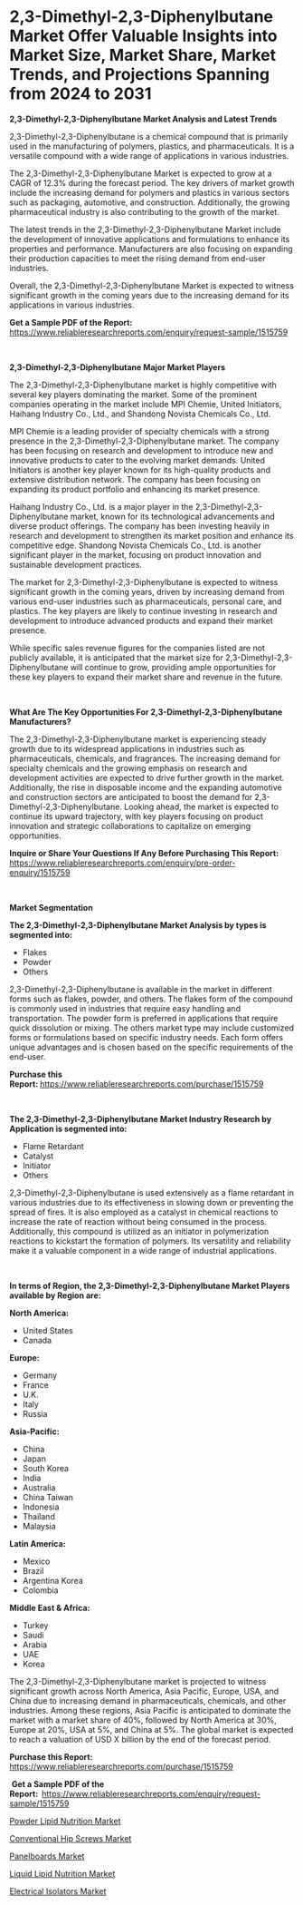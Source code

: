 <p><h1>2,3-Dimethyl-2,3-Diphenylbutane Market Offer Valuable Insights into Market Size, Market Share, Market Trends, and Projections Spanning from 2024 to 2031</h1></p><p><strong>2,3-Dimethyl-2,3-Diphenylbutane Market Analysis and Latest Trends</strong></p>
<p><p>2,3-Dimethyl-2,3-Diphenylbutane is a chemical compound that is primarily used in the manufacturing of polymers, plastics, and pharmaceuticals. It is a versatile compound with a wide range of applications in various industries.</p><p>The 2,3-Dimethyl-2,3-Diphenylbutane Market is expected to grow at a CAGR of 12.3% during the forecast period. The key drivers of market growth include the increasing demand for polymers and plastics in various sectors such as packaging, automotive, and construction. Additionally, the growing pharmaceutical industry is also contributing to the growth of the market.</p><p>The latest trends in the 2,3-Dimethyl-2,3-Diphenylbutane Market include the development of innovative applications and formulations to enhance its properties and performance. Manufacturers are also focusing on expanding their production capacities to meet the rising demand from end-user industries.</p><p>Overall, the 2,3-Dimethyl-2,3-Diphenylbutane Market is expected to witness significant growth in the coming years due to the increasing demand for its applications in various industries.</p></p>
<p><strong>Get a Sample PDF of the Report:&nbsp;</strong> <a href="https://www.reliableresearchreports.com/enquiry/request-sample/1515759">https://www.reliableresearchreports.com/enquiry/request-sample/1515759</a></p>
<p>&nbsp;</p>
<p><strong>2,3-Dimethyl-2,3-Diphenylbutane Major Market Players</strong></p>
<p><p>The 2,3-Dimethyl-2,3-Diphenylbutane market is highly competitive with several key players dominating the market. Some of the prominent companies operating in the market include MPI Chemie, United Initiators, Haihang Industry Co., Ltd., and Shandong Novista Chemicals Co., Ltd.</p><p>MPI Chemie is a leading provider of specialty chemicals with a strong presence in the 2,3-Dimethyl-2,3-Diphenylbutane market. The company has been focusing on research and development to introduce new and innovative products to cater to the evolving market demands. United Initiators is another key player known for its high-quality products and extensive distribution network. The company has been focusing on expanding its product portfolio and enhancing its market presence.</p><p>Haihang Industry Co., Ltd. is a major player in the 2,3-Dimethyl-2,3-Diphenylbutane market, known for its technological advancements and diverse product offerings. The company has been investing heavily in research and development to strengthen its market position and enhance its competitive edge. Shandong Novista Chemicals Co., Ltd. is another significant player in the market, focusing on product innovation and sustainable development practices.</p><p>The market for 2,3-Dimethyl-2,3-Diphenylbutane is expected to witness significant growth in the coming years, driven by increasing demand from various end-user industries such as pharmaceuticals, personal care, and plastics. The key players are likely to continue investing in research and development to introduce advanced products and expand their market presence.</p><p>While specific sales revenue figures for the companies listed are not publicly available, it is anticipated that the market size for 2,3-Dimethyl-2,3-Diphenylbutane will continue to grow, providing ample opportunities for these key players to expand their market share and revenue in the future.</p></p>
<p>&nbsp;</p>
<p><strong>What Are The Key Opportunities For 2,3-Dimethyl-2,3-Diphenylbutane Manufacturers?</strong></p>
<p><p>The 2,3-Dimethyl-2,3-Diphenylbutane market is experiencing steady growth due to its widespread applications in industries such as pharmaceuticals, chemicals, and fragrances. The increasing demand for specialty chemicals and the growing emphasis on research and development activities are expected to drive further growth in the market. Additionally, the rise in disposable income and the expanding automotive and construction sectors are anticipated to boost the demand for 2,3-Dimethyl-2,3-Diphenylbutane. Looking ahead, the market is expected to continue its upward trajectory, with key players focusing on product innovation and strategic collaborations to capitalize on emerging opportunities.</p></p>
<p><strong>Inquire or Share Your Questions If Any Before Purchasing This Report:</strong> <a href="https://www.reliableresearchreports.com/enquiry/pre-order-enquiry/1515759">https://www.reliableresearchreports.com/enquiry/pre-order-enquiry/1515759</a></p>
<p>&nbsp;</p>
<p><strong>Market Segmentation</strong></p>
<p><strong>The 2,3-Dimethyl-2,3-Diphenylbutane Market Analysis by types is segmented into:</strong></p>
<p><ul><li>Flakes</li><li>Powder</li><li>Others</li></ul></p>
<p><p>2,3-Dimethyl-2,3-Diphenylbutane is available in the market in different forms such as flakes, powder, and others. The flakes form of the compound is commonly used in industries that require easy handling and transportation. The powder form is preferred in applications that require quick dissolution or mixing. The others market type may include customized forms or formulations based on specific industry needs. Each form offers unique advantages and is chosen based on the specific requirements of the end-user.</p></p>
<p><strong>Purchase this Report:&nbsp;</strong><a href="https://www.reliableresearchreports.com/purchase/1515759">https://www.reliableresearchreports.com/purchase/1515759</a></p>
<p>&nbsp;</p>
<p><strong>The 2,3-Dimethyl-2,3-Diphenylbutane Market Industry Research by Application is segmented into:</strong></p>
<p><ul><li>Flame Retardant</li><li>Catalyst</li><li>Initiator</li><li>Others</li></ul></p>
<p><p>2,3-Dimethyl-2,3-Diphenylbutane is used extensively as a flame retardant in various industries due to its effectiveness in slowing down or preventing the spread of fires. It is also employed as a catalyst in chemical reactions to increase the rate of reaction without being consumed in the process. Additionally, this compound is utilized as an initiator in polymerization reactions to kickstart the formation of polymers. Its versatility and reliability make it a valuable component in a wide range of industrial applications.</p></p>
<p>&nbsp;</p>
<p><strong>In terms of Region, the 2,3-Dimethyl-2,3-Diphenylbutane Market Players available by Region are:</strong></p>
<p>
    <p> <strong> North America: </strong>
        <ul>
            <li>United States</li>
            <li>Canada</li>
        </ul>
        </p> 
    <p> <strong> Europe: </strong>
        <ul>
            <li>Germany</li>
            <li>France</li>
            <li>U.K.</li>
            <li>Italy</li>
            <li>Russia</li>
        </ul>
        </p> 
    <p> <strong> Asia-Pacific: </strong>
        <ul>
            <li>China</li>
            <li>Japan</li>
            <li>South Korea</li>
            <li>India</li>
            <li>Australia</li>
            <li>China Taiwan</li>
            <li>Indonesia</li>
            <li>Thailand</li>
            <li>Malaysia</li>
        </ul>
        </p> 
    <p> <strong> Latin America: </strong>
        <ul>
            <li>Mexico</li>
            <li>Brazil</li>
            <li>Argentina Korea</li>
            <li>Colombia</li>
        </ul>
        </p> 
    <p> <strong> Middle East & Africa: </strong>
        <ul>
            <li>Turkey</li>
            <li>Saudi</li>
            <li>Arabia</li>
            <li>UAE</li>
            <li>Korea</li>
        </ul>
    </p>
    </p>
<p><p>The 2,3-Dimethyl-2,3-Diphenylbutane market is projected to witness significant growth across North America, Asia Pacific, Europe, USA, and China due to increasing demand in pharmaceuticals, chemicals, and other industries. Among these regions, Asia Pacific is anticipated to dominate the market with a market share of 40%, followed by North America at 30%, Europe at 20%, USA at 5%, and China at 5%. The global market is expected to reach a valuation of USD X billion by the end of the forecast period.</p></p>
<p><strong>Purchase this Report: </strong><a href="https://www.reliableresearchreports.com/purchase/1515759">https://www.reliableresearchreports.com/purchase/1515759</a></p>
<p>&nbsp;<strong>Get a Sample PDF of the Report:&nbsp;&nbsp;</strong><a href="https://www.reliableresearchreports.com/enquiry/request-sample/1515759">https://www.reliableresearchreports.com/enquiry/request-sample/1515759</a></p>
<p><strong></strong></p>
<p><p><a href="https://meowing-lemming-dd3.notion.site/Powder-Lipid-Nutrition-Market-Offers-Provide-Insightful-Data-for-the-Time-Period-from-2024-to-2031-a-3b30c2c80c8b49c5852d697d213bf42d">Powder Lipid Nutrition Market</a></p><p><a href="https://cute-banjo-8ca.notion.site/Conventional-Hip-Screws-Market-Analysis-Examines-its-Scope-on-Growth-Opportunities-and-Forecasted-T-3512b34e2e6c401483ef9718a6bee97f">Conventional Hip Screws Market</a></p><p><a href="https://view.publitas.com/reportprime-1/panelboards-market-research-report-the-key-to-successful-business-strategy-forecasted-for-period-from-2024-2031/">Panelboards Market</a></p><p><a href="https://shimmer-gardenia-37a.notion.site/Liquid-Lipid-Nutrition-Market-Growth-Market-Trends-COVID-19-Impact-and-Forecasts-for-period-from--c7244ab2c8664a7bb30e9c86d7aa5f49">Liquid Lipid Nutrition Market</a></p><p><a href="https://view.publitas.com/reportprime-1/electrical-isolators-market-size-share-trends-analysis-report-by-material-by-type-by-end-user-by-region-and-segment-forecasts-2024-2031/">Electrical Isolators Market</a></p></p>